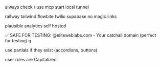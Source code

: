 always check / use mcp
start local tunnel

railway
tailwind
flowbite
twilio
supabase
no magic.links

plausible analytics self hosted

✅ SAFE FOR TESTING:
@eliteweblabs.com - Your catchall domain (perfect for testing) g

use partials if they exist (accordions, buttons)

user roles are Capitalized
